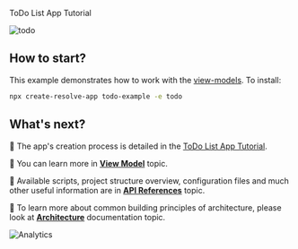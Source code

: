 ToDo List App Tutorial

![todo](https://user-images.githubusercontent.com/19663260/41163516-88101fca-6b41-11e8-879a-ffa36d61602a.png)

## How to start?

This example demonstrates how to work with the [view-models](https://github.com/reimagined/resolve/blob/master/docs/View%20Model.md). To install:

```bash
npx create-resolve-app todo-example -e todo
```

## What's next?

📑 The app's creation process is detailed in the [ToDo List App Tutorial](https://github.com/reimagined/resolve/blob/master/docs/Tutorials/ToDo%20List%20App%20Tutorial.md).

📑 You can learn more in [**View Model**](https://github.com/reimagined/resolve/blob/master/docs/View%20Model.md) topic.

📑 Available scripts, project structure overview, configuration files and much other useful information are in [**API References**](https://github.com/reimagined/resolve/blob/master/docs/API%20References.md) topic.

📑 To learn more about common building principles of architecture, please look at [**Architecture**](https://github.com/reimagined/resolve/blob/master/docs/Architecture.md) documentation topic.

![Analytics](https://ga-beacon.appspot.com/UA-118635726-1/examples-todo-readme?pixel)
